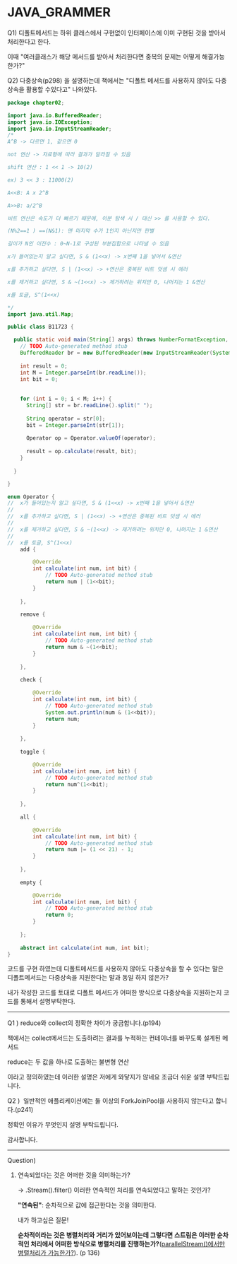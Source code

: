# JAVA_GRAMMER



Q1) 디폴트메서드는 하위 클래스에서 구현없이 인터페이스에 이미 구현된 것을 받아서 처리한다고 한다. 

이때 "여러클래스가 해당 메서드를 받아서 처리한다면 중복의 문제는 어떻게 해결가능한가?"


Q2) 다중상속(p298) 을 설명하는데 책에서는  "디폴트 메서드를 사용하지 않아도 다중상속을 활용할 수있다고" 나와있다.

~~~java
package chapter02;

import java.io.BufferedReader;
import java.io.IOException;
import java.io.InputStreamReader;
/*
A^B -> 다르면 1, 같으면 0 

not 연산 -> 자료형에 따라 결과가 달라질 수 있음 

shift 연산 : 1 << 1 -> 10(2)

ex) 3 << 3 : 11000(2)

A<<B: A x 2^B

A>>B: a/2^B 

비트 연산은 속도가 더 빠르기 때문에, 이분 탐색 시 / 대신 >> 를 사용할 수 있다.

(N%2==1 ) ==(N&1): 맨 마지막 수가 1인지 아닌지만 판별 

길이가 N인 이진수 : 0~N-1로 구성된 부분집합으로 나타낼 수 있음  

x가 들어있는지 알고 싶다면, S & (1<<x) -> x번째 1을 넣어서 &연산 

x를 추가하고 싶다면, S | (1<<x) -> +연산은 중복된 비트 덧셈 시 에러 

x를 제거하고 싶다면, S & ~(1<<x) -> 제거하려는 위치만 0, 나머지는 1 &연산 

x를 토글, S^(1<<x) 

*/
import java.util.Map;

public class B11723 {

  public static void main(String[] args) throws NumberFormatException, IOException {
    // TODO Auto-generated method stub
    BufferedReader br = new BufferedReader(new InputStreamReader(System.in));
    
    int result = 0;
    int M = Integer.parseInt(br.readLine());
    int bit = 0;
    
        
    for (int i = 0; i < M; i++) {
      String[] str = br.readLine().split(" ");
      
      String operator = str[0];
      bit = Integer.parseInt(str[1]);
      
      Operator op = Operator.valueOf(operator);
      
      result = op.calculate(result, bit);
    }
    
  }

}

enum Operator {
//	x가 들어있는지 알고 싶다면, S & (1<<x) -> x번째 1을 넣어서 &연산 
//
//	x를 추가하고 싶다면, S | (1<<x) -> +연산은 중복된 비트 덧셈 시 에러 
//
//	x를 제거하고 싶다면, S & ~(1<<x) -> 제거하려는 위치만 0, 나머지는 1 &연산 
//
//	x를 토글, S^(1<<x) 
	add {

		@Override
		int calculate(int num, int bit) {
			// TODO Auto-generated method stub
			return num | (1<<bit);
		}
		
	},
	
	remove {

		@Override
		int calculate(int num, int bit) {
			// TODO Auto-generated method stub
			return num & ~(1<<bit);
		}
		
	},
	
	check {

		@Override
		int calculate(int num, int bit) {
			// TODO Auto-generated method stub
			System.out.println(num & (1<<bit));
			return num;
		}
		
	},
	
	toggle {

		@Override
		int calculate(int num, int bit) {
			// TODO Auto-generated method stub
			return num^(1<<bit);
		}
		
	},
	
	all {

		@Override
		int calculate(int num, int bit) {
			// TODO Auto-generated method stub
			return num |= (1 << 21) - 1;
		}
		
	},
	
	empty {

		@Override
		int calculate(int num, int bit) {
			// TODO Auto-generated method stub
			return 0;
		}
		
	};
	
	abstract int calculate(int num, int bit);
} 
~~~

코드를 구현 하였는데 디폴트메서드를 사용하지 않아도 다중상속을 할 수 있다는 말은 디폴트메서드는 다중상속을 지원한다는 말과 동일 하지 않은가?

내가 작성한 코드를 토대로 디폴트 메서드가 어떠한 방식으로 다중상속을 지원하는지 코드를 통해서 설명부탁한다.



------

Q1 ) reduce와  collect의 정확한 차이가 궁금합니다.(p194)

책에서는 collect메서드는 도출하려는 결과를 누적하는 컨테이너를 바꾸도록 설계된 메서드

reduce는 두 값을 하나로 도출하는 불변형 연산 

이라고 정의하였는데 이러한 설명은 저에게 와닿지가 않네요 조금더 쉬운 설명 부탁드립니다.



Q2 )  일반적인 애플리케이션에는 둘 이상의 ForkJoinPool을 사용하지 않는다고 합니다.(p241)

정확인 이유가 무엇인지 설명 부탁드립니다.

감사합니다.

------

Question)

1. 연속되었다는 것은 어떠한 것을 의미하는가?

   -> .Stream().filter() 이러한 연속적인 처리를 연속되었다고 말하는 것인가?

   

   **"연속된"**: 순차적으로 값에 접근한다는 것을 의미한다.

   내가 하고싶은 질문!

   **순차적이라는 것은 병렬처리와 거리가 있어보이는데 그렇다면 스트림은 이러한 순차적인 처리에서 어떠한 방식으로 병렬처리를 진행하는가?**(<u>parallelStream()에서만 병렬처리가 가능한가?</u>). (p 136)

   

   
